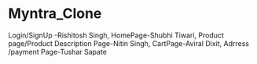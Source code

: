 # Myntra_Clone
Login/SignUp -Rishitosh Singh,
HomePage-Shubhi Tiwari,
Product page/Product Description Page-Nitin Singh,
CartPage-Aviral Dixit,
Adrress /payment Page-Tushar Sapate
